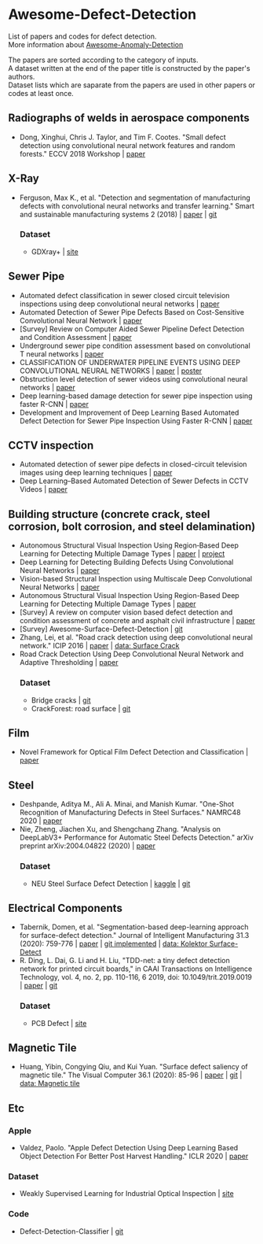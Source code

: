 # Awesome-Defect-Detection
List of papers and codes for defect detection. \
More information about [Awesome-Anomaly-Detection](https://github.com/alina-mj/Awesome-Anomaly-Detection.git)

The papers are sorted according to the category of inputs. \
A dataset written at the end of the paper title is constructed by the paper's authors. \
Dataset lists which are saparate from the papers are used in other papers or codes at least once.



## Radiographs of welds in aerospace components
  - Dong, Xinghui, Chris J. Taylor, and Tim F. Cootes. "Small defect detection using convolutional neural network features and random forests." ECCV 2018 Workshop | [paper](http://openaccess.thecvf.com/content_ECCVW_2018/papers/11132/Dong_Small_Defect_Detection_Using_Convolutional_Neural_Network_Features_and_Random_ECCVW_2018_paper.pdf)


## X-Ray
- Ferguson, Max K., et al. "Detection and segmentation of manufacturing defects with convolutional neural networks and transfer learning." Smart and sustainable manufacturing systems 2 (2018) | [paper](https://arxiv.org/pdf/1808.02518.pdf) | [git](https://github.com/maxkferg/metal-defect-detection.git)
    ### Dataset
    - GDXray+ | [site](https://domingomery.ing.puc.cl/material/gdxray/)


## Sewer Pipe
- Automated defect classification in sewer closed circuit television inspections using deep convolutional neural networks | [paper](https://daneshyari.com/article/preview/6695634.pdf)
- Automated Detection of Sewer Pipe Defects Based on Cost-Sensitive Convolutional Neural Network | [paper](https://dl.acm.org/doi/pdf/10.1145/3372806.3372816)
- [Survey] Review on Computer Aided Sewer Pipeline Defect Detection and Condition Assessment | [paper](https://www.google.com/url?sa=t&rct=j&q=&esrc=s&source=web&cd=&ved=2ahUKEwiG7sSI8cPpAhUjE6YKHdlqBLMQFjABegQIBhAB&url=https%3A%2F%2Fwww.mdpi.com%2F2412-3811%2F4%2F1%2F10%2Fpdf&usg=AOvVaw0W0J9K22Mqv1AQZjcQBpPV)
- Underground sewer pipe condition assessment based on convolutional T neural networks | [paper](https://danglienminh.github.io/public/papers/Automation_19.pdf)
- CLASSIFICATION OF UNDERWATER PIPELINE EVENTS USING DEEP CONVOLUTIONAL NEURAL NETWORKS | [paper](http://www.pee.ufrj.br/index.php/pt/producao-academica/dissertacoes-de-mestrado/2017/2016033212-classification-of-underwater-pipeline-events-using-deep-convolutional-neural-networks/file) | [poster](https://sigport.org/sites/default/files/docs/ICASSP%20Poster-2017_FelipePetraglia.pdf)
- Obstruction level detection of sewer videos using convolutional neural networks | [paper](https://arxiv.org/pdf/2002.01284.pdf)
- Deep learning-based damage detection for sewer pipe inspection using faster R-CNN | [paper](http://programme.exordo.com/icccbe2018/delegates/presentation/271/)
- Development and Improvement of Deep Learning Based Automated Defect Detection for Sewer Pipe Inspection Using Faster R-CNN | [paper](https://www.springerprofessional.de/en/development-and-improvement-of-deep-learning-based-automated-def/15832316)


## CCTV inspection
- Automated detection of sewer pipe defects in closed-circuit television images using deep learning techniques | [paper](http://repository.ust.hk/ir/Record/1783.1-93997)
- Deep Learning–Based Automated Detection of Sewer Defects in CCTV Videos | [paper](https://ascelibrary.org/doi/abs/10.1061/%28ASCE%29CP.1943-5487.0000866)
  
  
## Building structure (concrete crack, steel corrosion, bolt corrosion, and steel delamination)
- Autonomous Structural Visual Inspection Using Region‐Based Deep Learning for Detecting Multiple Damage Types | [paper](https://onlinelibrary.wiley.com/doi/abs/10.1111/mice.12334) | [project](https://www.youngjincha.com/research/structural-health-monitoring/) 
- Deep Learning for Detecting Building Defects Using Convolutional Neural Networks | [paper](https://arxiv.org/pdf/1908.04392.pdf)
- Vision-based Structural Inspection using Multiscale Deep Convolutional Neural Networks | [paper](https://arxiv.org/pdf/1805.01055.pdf)
- Autonomous Structural Visual Inspection Using Region-Based Deep Learning for Detecting Multiple Damage Types | [paper](https://www.semanticscholar.org/paper/Autonomous-Structural-Visual-Inspection-Using-Deep-Cha-Choi/15a4e2a15f20ed77609a70fb268cbcfafa21df54)
- [Survey] A review on computer vision based defect detection and condition assessment of concrete and asphalt civil infrastructure | [paper](https://www.sciencedirect.com/science/article/abs/pii/S1474034615000208)
- [Survey] Awesome-Surface-Defect-Detection | [git](https://github.com/hesitationer/surface-defect-detection-1.git)
- Zhang, Lei, et al. "Road crack detection using deep convolutional neural network." ICIP 2016 | [paper](https://ieeexplore.ieee.org/document/7533052) | [data: Surface Crack](https://www.kaggle.com/arunrk7/surface-crack-detection)
- Road Crack Detection Using Deep Convolutional Neural Network and Adaptive Thresholding | [paper](https://ieeexplore.ieee.org/abstract/document/8814000?casa_token=P4qIU31gWecAAAAA:WVwty-Q1O9UBnw7ui42W_RyymFBwOHnJUEDCWi5CQCzsbeX-_dB4N9yC0T9JsrtCF-jleKson_Q)
    ### Dataset
    - Bridge cracks | [git](https://github.com/maweifei/Bridge_Crack_Image_Data.git)
    - CrackForest: road surface | [git](https://github.com/cuilimeng/CrackForest-dataset.git)


## Film
- Novel Framework for Optical Film Defect Detection and Classification | [paper](https://ieeexplore.ieee.org/stamp/stamp.jsp?tp=&arnumber=9043539)


## Steel
- Deshpande, Aditya M., Ali A. Minai, and Manish Kumar. "One-Shot Recognition of Manufacturing Defects in Steel Surfaces." NAMRC48 2020 | [paper](https://arxiv.org/pdf/2005.05815.pdf)
- Nie, Zheng, Jiachen Xu, and Shengchang Zhang. "Analysis on DeepLabV3+ Performance for Automatic Steel Defects Detection." arXiv preprint arXiv:2004.04822 (2020) | [paper](https://arxiv.org/pdf/2004.04822.pdf)
    ### Dataset
    - NEU Steel Surface Defect Detection | [kaggle](https://www.kaggle.com/c/severstal-steel-defect-detection) | [git](https://github.com/khornlund/severstal-steel-defect-detection.git)


## Electrical Components
- Tabernik, Domen, et al. "Segmentation-based deep-learning approach for surface-defect detection." Journal of Intelligent Manufacturing 31.3 (2020): 759-776 | [paper](https://link.springer.com/article/10.1007/s10845-019-01476-x) | [git implemented](https://github.com/Wslsdx/Deep-Learning-Approach-for-Surface-Defect-Detection.git) | [data: Kolektor Surface-Detect](https://www.vicos.si/Downloads/KolektorSDD)
- R. Ding, L. Dai, G. Li and H. Liu, "TDD-net: a tiny defect detection network for printed circuit boards," in CAAI Transactions on Intelligence Technology, vol. 4, no. 2, pp. 110-116, 6 2019, doi: 10.1049/trit.2019.0019 | [paper](https://ieeexplore.ieee.org/document/8757220) | [git](https://github.com/Ixiaohuihuihui/Tiny-Defect-Detection-for-PCB.git)
    ### Dataset
    - PCB Defect | [site](http://robotics.pkusz.edu.cn/resources/dataset/)


## Magnetic Tile
- Huang, Yibin, Congying Qiu, and Kui Yuan. "Surface defect saliency of magnetic tile." The Visual Computer 36.1 (2020): 85-96 | [paper](https://ieeexplore.ieee.org/document/8560423) | [git](https://github.com/abin24/Saliency-detection-toolbox.git) | [data: Magnetic tile](https://github.com/abin24/Magnetic-tile-defect-datasets..git)



## Etc
### Apple
- Valdez, Paolo. "Apple Defect Detection Using Deep Learning Based Object Detection For Better Post Harvest Handling." ICLR 2020 | [paper](https://arxiv.org/pdf/2005.06089.pdf)
### Dataset
- Weakly Supervised Learning for Industrial Optical Inspection | [site](https://hci.iwr.uni-heidelberg.de/content/weakly-supervised-learning-industrial-optical-inspection)
### Code
- Defect-Detection-Classifier | [git](https://github.com/marooncn/Defect-Detection-Classifier.git)
